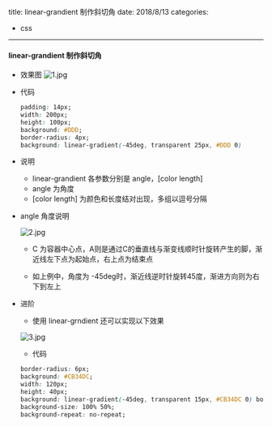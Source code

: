title: linear-grandient 制作斜切角
date: 2018/8/13
categories:
- css
----------

#### linear-grandient 制作斜切角

* 效果图
![1.jpg](./1.jpg)
<!--more-->

* 代码

    ```css
    padding: 14px;
    width: 200px;
    height: 100px;
    background: #DDD;
    border-radius: 4px;
    background: linear-gradient(-45deg, transparent 25px, #DDD 0)
    ```

* 说明

    * linear-grandient 各参数分别是 angle，[color length]
    * angle 为角度
    * [color length] 为颜色和长度结对出现，多组以逗号分隔

* angle 角度说明

    ![2.jpg](./2.jpg)

    * C 为容器中心点，A则是通过C的垂直线与渐变线顺时针旋转产生的脚，渐近线左下点为起始点，右上点为结束点

    * 如上例中，角度为 -45deg时，渐近线逆时针旋转45度，渐进方向则为右下到左上

* 进阶

    * 使用 linear-grndient 还可以实现以下效果

    ![3.jpg](./3.jpg)

    * 代码

    ```css
    border-radius: 6px;
    background: #CB34DC;
    width: 120px;
    height: 40px;
    background: linear-gradient(-45deg, transparent 15px, #CB34DC 0) bottom right, linear-gradient(-135deg, transparent 15px, #CB34DC 0) top right;
    background-size: 100% 50%;
    background-repeat: no-repeat;
    ```

